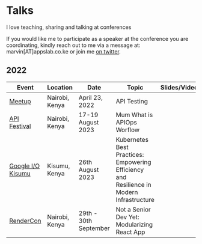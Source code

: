 # Talks

I love teaching, sharing and talking at conferences

If you would like me to participate as a speaker at the conference you are coordinating, kindly reach out to me via a message at: marvin[AT]appslab.co.ke or join me [on twitter](https://twitter.com/marvin_hosea).

## 2022

| Event                   | Location       | Date                  | Topic                                                                                    | Slides/Videos |
| ----------------------- | -------------- | --------------------- | ---------------------------------------------------------------------------------------- | ------------- |
| [Meetup][1e]            | Nairobi, Kenya | April 23, 2022        | API Testing                                                                              |               |
| [API Festival][1a]      | Nairobi, Kenya | 17-19 August 2023     | Mum What is APIOps Worflow                                                               |               |
| [Google I/O Kisumu][1b] | Kisumu, Kenya  | 26th August 2023      | Kubernetes Best Practices: Empowering Efficiency and Resilience in Modern Infrastructure |               |
| [RenderCon][1c]         | Nairobi, Kenya | 29th - 30th September | Not a Senior Dev Yet: Modularizing React App                                             |               |

[1e]: https://meetup.com
[1s]: https://speeakerdeck.com
[1a]: https://www.apifestival.africa
[1b]: https://gdg.community.dev/events/details/google-gdg-kisumu-presents-google-io-extended-2023-kisumu/
[1c]: https://www.rendercon.org/
